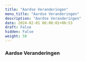 ```yaml
---
title: "Aardse Veranderingen"
menu_title: "Aardse Veranderingen"
description: "Aardse Veranderingen"
date: 2024-02-01 06:00:01+00:53
draft: False
hidden: False
weight: 50
---
```

### Aardse Veranderingen
